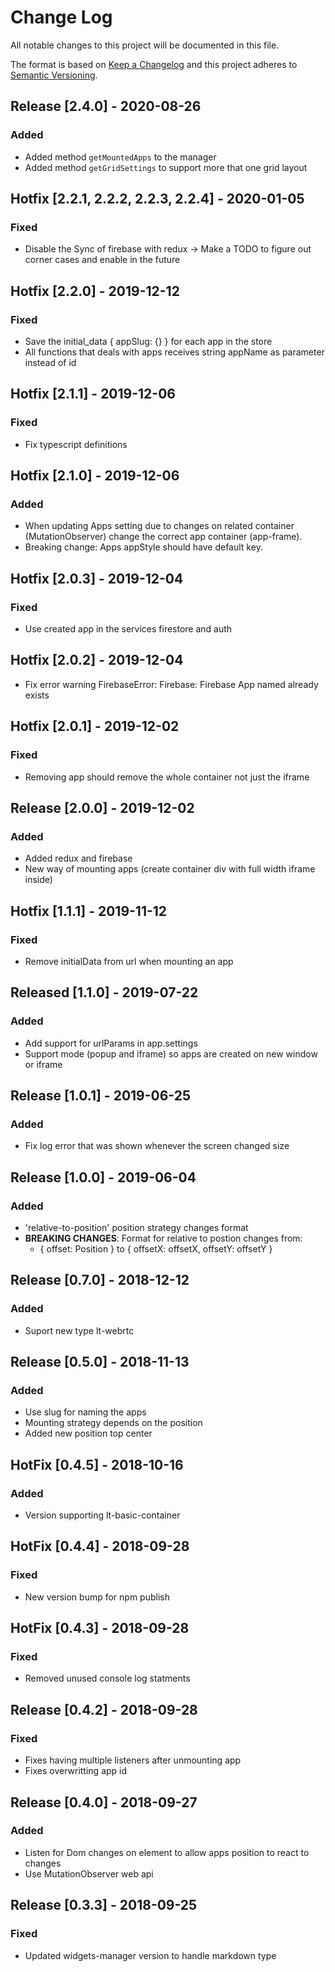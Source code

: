 # Change Log
All notable changes to this project will be documented in this file.

The format is based on [Keep a Changelog](http://keepachangelog.com/)
and this project adheres to [Semantic Versioning](http://semver.org/).

## Release [2.4.0] - 2020-08-26
### Added
- Added method `getMountedApps` to the manager
- Added method `getGridSettings` to support more that one grid layout

## Hotfix [2.2.1, 2.2.2, 2.2.3, 2.2.4] - 2020-01-05
### Fixed
- Disable the Sync of firebase with redux -> Make a TODO to figure out corner
cases and enable in the future

## Hotfix [2.2.0] - 2019-12-12
### Fixed
- Save the initial_data { appSlug: {} } for each app in the store
- All functions that deals with apps receives string appName as parameter instead of id

## Hotfix [2.1.1] - 2019-12-06
### Fixed
- Fix typescript definitions

## Hotfix [2.1.0] - 2019-12-06
### Added
- When updating Apps setting due to changes on related container (MutationObserver)
change the correct app container (app-frame).
- Breaking change: Apps appStyle should have default key.

## Hotfix [2.0.3] - 2019-12-04
### Fixed
- Use created app in the services firestore and auth

## Hotfix [2.0.2] - 2019-12-04
- Fix error warning FirebaseError: Firebase: Firebase App named already exists

## Hotfix [2.0.1] - 2019-12-02
### Fixed
- Removing app should remove the whole container not just the iframe

## Release [2.0.0] - 2019-12-02
### Added
- Added redux and firebase
- New way of mounting apps (create container div with full width iframe inside)

## Hotfix [1.1.1] - 2019-11-12
### Fixed
- Remove initialData from url when mounting an app

## Released [1.1.0] - 2019-07-22
### Added
- Add support for urlParams in app.settings
- Support mode (popup and iframe) so apps are created on new window or iframe

## Release [1.0.1] - 2019-06-25
### Added
- Fix log error that was shown whenever the screen changed size

## Release [1.0.0] - 2019-06-04
### Added
- 'relative-to-position' position strategy changes format
- **BREAKING CHANGES**: Format for relative to postion changes from:
  - { offset: Position } to { offsetX: offsetX, offsetY: offsetY }

## Release [0.7.0] - 2018-12-12
### Added
- Suport new type lt-webrtc

## Release [0.5.0] - 2018-11-13
### Added
- Use slug for naming the apps
- Mounting strategy depends on the position
- Added new position top center

## HotFix [0.4.5] - 2018-10-16
### Added
- Version supporting lt-basic-container

## HotFix [0.4.4] - 2018-09-28
### Fixed
- New version bump for npm publish

## HotFix [0.4.3] - 2018-09-28
### Fixed
- Removed unused console log statments

## Release [0.4.2] - 2018-09-28
### Fixed
- Fixes having multiple listeners after unmounting app
- Fixes overwritting app id

## Release [0.4.0] - 2018-09-27
### Added
- Listen for Dom changes on element to allow apps position to react to changes
- Use MutationObserver web api

## Release [0.3.3] - 2018-09-25
### Fixed
- Updated widgets-manager version to handle markdown type